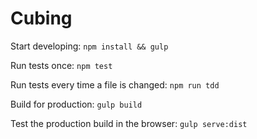 # Cubing

Start developing: `npm install && gulp`

Run tests once: `npm test`

Run tests every time a file is changed: `npm run tdd`

Build for production: `gulp build`

Test the production build in the browser: `gulp serve:dist`

